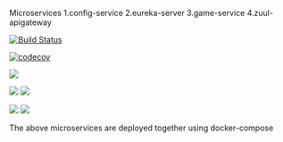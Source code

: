 Microservices
1.config-service
2.eureka-server
3.game-service
4.zuul-apigateway


[![Build Status](https://travis-ci.org/Ankiitaa/microservicedemo.svg?branch=master)](https://travis-ci.org/Ankiitaa/microservicedemo)

[![codecov](https://codecov.io/gh/Ankiitaa/microservicedemo.svg?branch=master)](https://codecov.io/gh/Ankiitaa/microservicedemo)

![](https://img.shields.io/codecov/c/github/Ankiitaa/microservicedemo.svg?branch=master.svg?style=flat)

![](https://img.shields.io/snyk/vulnerabilities/github/Ankiitaa/microservicedemo.svg?style=popout)
![](https://img.shields.io/github/issues/Ankiitaa/microservicedemo.svg?style=popout)

![](https://img.shields.io/github/contributors/Ankiitaa/microservicedemo.svg?style=popout)
![](https://img.shields.io/github/last-commit/Ankiitaa/microservicedemo/master.svg?style=popout)



The above microservices are deployed together using docker-compose
